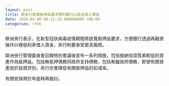 ```yaml
---
layout: post
title: 歐央行放寬抵押品要求便利銀行以低息借入資金
date: 2020-04-08 06:12:19.000000000 +08:00
categories: rthk
---
```


歐洲央行表示，在新型冠狀病毒疫情期間將放寬抵押品要求，方便銀行透過再融資操作以極低利率借入資金，央行則要承受更高風險。

歐洲央行管理委員會召開特別會議後宣布一系列措施，包括接納信貸質素較低的資產作為抵押品，包括無抵押債務同政府支持債務，包括希臘政府債務，即使有關資產低於投資評別。央行亦會降低有關抵押品的扣減率。

有關安排將於年底時再檢討。
